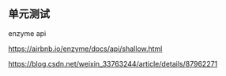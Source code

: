 ## 单元测试
enzyme api

https://airbnb.io/enzyme/docs/api/shallow.html

https://blog.csdn.net/weixin_33763244/article/details/87962271